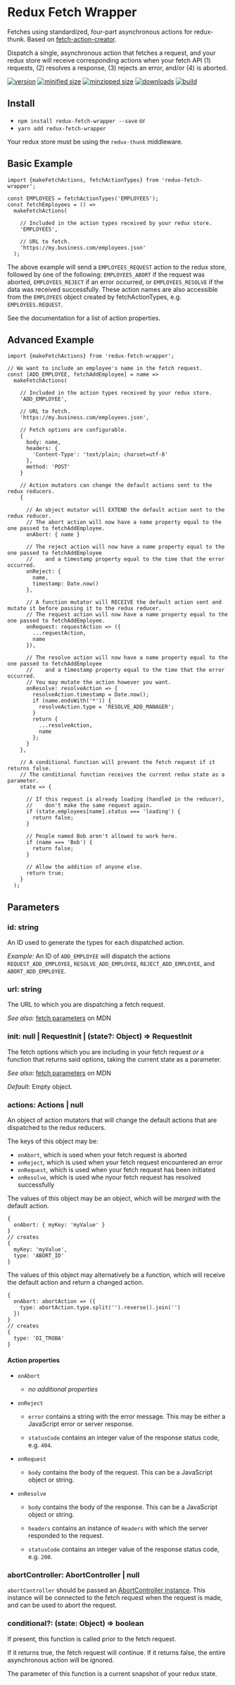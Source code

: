 # Redux Fetch Wrapper 

Fetches using standardized, four-part asynchronous actions for redux-thunk.
Based on [fetch-action-creator](https://github.com/CharlesStover/fetch-action-creator).

Dispatch a single, asynchronous action that fetches a request, and your redux
store will receive corresponding actions when your fetch API (1) requests, (2)
resolves a response, (3) rejects an error, and/or (4) is aborted.

[![version](https://img.shields.io/npm/v/redux-fetch-wrapper.svg)](https://www.npmjs.com/package/redux-fetch-wrapper)
[![minified size](https://img.shields.io/bundlephobia/min/redux-fetch-wrapper.svg)](https://www.npmjs.com/package/redux-fetch-wrapper)
[![minzipped size](https://img.shields.io/bundlephobia/minzip/redux-fetch-wrapper.svg)](https://www.npmjs.com/package/redux-fetch-wrapper)
[![downloads](https://img.shields.io/npm/dt/redux-fetch-wrapper.svg)](https://www.npmjs.com/package/redux-fetch-wrapper)
[![build](https://travis-ci.com/dfkoh/redux-fetch-wrapper.svg)](https://travis-ci.com/dfkoh/redux-fetch-wrapper/)

## Install

* `npm install redux-fetch-wrapper --save` or
* `yarn add redux-fetch-wrapper`

Your redux store must be using the `redux-thunk` middleware.

## Basic Example

```JS
import {makeFetchActions, fetchActionTypes} from 'redux-fetch-wrapper';

const EMPLOYEES = fetchActionTypes('EMPLOYEES');
const fetchEmployees = () =>
  makeFetchActions(

    // Included in the action types received by your redux store.
    'EMPLOYEES',

    // URL to fetch.
    'https://my.business.com/employees.json'
  );
```
The above example will send a `EMPLOYEES_REQUEST` action to the redux store,
followed by one of the following: `EMPLOYEES_ABORT` if the request was aborted,
`EMPLOYEES_REJECT` if an error occurred, or `EMPLOYEES_RESOLVE` if the data was
received successfully. These action names are also accessible from the 
`EMPLOYEES` object created by fetchActionTypes, e.g. `EMPLOYEES.REQUEST`.

See the documentation for a list of action properties.

## Advanced Example
```JS
import {makeFetchActions} from 'redux-fetch-wrapper';

// We want to include an employee's name in the fetch request.
const [ADD_EMPLOYEE, fetchAddEmployee] = name =>
  makeFetchActions(

    // Included in the action types received by your redux store.
    'ADD_EMPLOYEE',

    // URL to fetch.
    'https://my.business.com/employees.json',

    // Fetch options are configurable.
    {
      body: name,
      headers: {
        'Content-Type': 'text/plain; charset=utf-8'
      },
      method: 'POST'
    }

    // Action mutators can change the default actions sent to the redux reducers.
    {

      // An object mutator will EXTEND the default action sent to the redux reducer.
      // The abort action will now have a name property equal to the one passed to fetchAddEmployee.
      onAbort: { name }

      // The reject action will now have a name property equal to the one passed to fetchAddEmployee
      //    and a timestamp property equal to the time that the error occurred.
      onReject: {
        name,
        timestamp: Date.now()
      },

      // A function mutator will RECEIVE the default action sent and mutate it before passing it to the redux reducer.
      // The request action will now have a name property equal to the one passed to fetchAddEmployee.
      onRequest: requestAction => ({
        ...requestAction,
        name
      }),

      // The resolve action will now have a name property equal to the one passed to fetchAddEmployee
      //    and a timestamp property equal to the time that the error occurred.
      // You may mutate the action however you want.
      onResolve: resolveAction => {
        resolveAction.timestamp = Date.now();
        if (name.endsWith('*')) {
          resolveAction.type = 'RESOLVE_ADD_MANAGER';
        }
        return {
          ...resolveAction,
          name
        };
      }
    },

    // A conditional function will prevent the fetch request if it returns false.
    // The conditional function receives the current redux state as a parameter.
    state => {

      // If this request is already loading (handled in the reducer),
      //    don't make the same request again.
      if (state.employees[name].status === 'loading') {
        return false;
      }

      // People named Bob aren't allowed to work here.
      if (name === 'Bob') {
        return false;
      }

      // Allow the addition of anyone else.
      return true;
    }
  );
```

## Parameters

### id: string

An ID used to generate the types for each dispatched action.

_Example:_ An ID of `ADD_EMPLOYEE` will dispatch the actions `REQUEST_ADD_EMPLOYEE`, `RESOLVE_ADD_EMPLOYEE`, `REJECT_ADD_EMPLOYEE`, and `ABORT_ADD_EMPLOYEE`.

### url: string

The URL to which you are dispatching a fetch request.
  
_See also:_ [fetch parameters](https://developer.mozilla.org/en-US/docs/Web/API/WindowOrWorkerGlobalScope/fetch#Parameters) on MDN

### init: null | RequestInit | (state?: Object) => RequestInit

The fetch options which you are including in your fetch request _or_ a function that returns said options, taking the current state as a parameter.
  
_See also:_ [fetch parameters](https://developer.mozilla.org/en-US/docs/Web/API/WindowOrWorkerGlobalScope/fetch#Parameters) on MDN

_Default:_ Empty object.

### actions: Actions | null

An object of action mutators that will change the default actions that are dispatched to the redux reducers.

The keys of this object may be:

* `onAbort`, which is used when your fetch request is aborted
* `onReject`, which is used when your fetch request encountered an error
* `onRequest`, which is used when your fetch request has been initiated
* `onResolve`, which is used whe nyour fetch request has resolved successfully

The values of this object may be an object, which will be _merged_ with the default action.

```JS
{
  onAbort: { myKey: 'myValue' }
}
// creates
{
  myKey: 'myValue',
  type: 'ABORT_ID'
}
```

The values of this object may alternatively be a function, which will receive the default action and return a changed action.

```JS
{
  onAbort: abortAction => ({
    type: abortAction.type.split('').reverse().join('')
  })
}
// creates
{
  type: 'DI_TROBA'
}
```

#### Action properties

* `onAbort`

  * _no additional properties_

* `onReject`

  * `error` contains a string with the error message. This may be either a JavaScript error or server response.

  * `statusCode` contains an integer value of the response status code, e.g. `404`.

* `onRequest`
  
  * `body` contains the body of the request. This can be a JavaScript object or string.

* `onResolve`

  * `body` contains the body of the response. This can be a JavaScript object or string.

  * `headers` contains an instance of `Headers` with which the server responded to the request.

  * `statusCode` contains an integer value of the response status code, e.g. `200`.

### abortController: AbortController | null

`abortController` should be passed an [AbortController instance](https://developer.mozilla.org/en-US/docs/Web/API/AbortController). This instance will be connected to the fetch request when the request is made, and can be used to abort the request.

### conditional?: (state: Object) => boolean

If present, this function is called prior to the fetch request.

If it returns true, the fetch request will continue. If it returns false, the entire asynchronous action will be ignored.

The parameter of this function is a current snapshot of your redux state.
